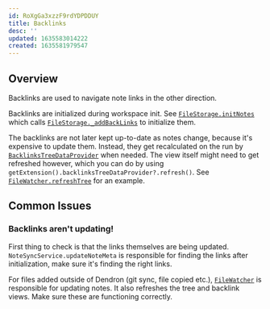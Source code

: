 ```yaml
---
id: RoXgGa3xzzF9rdYDPDDUY
title: Backlinks
desc: ''
updated: 1635583014222
created: 1635581979547
---
```


## Overview

Backlinks are used to navigate note links in the other direction.

Backlinks are initialized during workspace init. See [`FileStorage.initNotes`](https://github.com/dendronhq/dendron/blob/be6f85b09229fc5850036b5e5c3eb5428deaf7f4/packages/engine-server/src/drivers/file/storev2.ts#L318) which calls [`FileStorage._addBackLinks`](https://github.com/dendronhq/dendron/blob/be6f85b09229fc5850036b5e5c3eb5428deaf7f4/packages/engine-server/src/drivers/file/storev2.ts#L370) to initialize them.

The backlinks are not later kept up-to-date as notes change, because it's
expensive to update them. Instead, they get recalculated on the run by [`BacklinksTreeDataProvider`](https://github.com/dendronhq/dendron/blob/105dc566be371a405d0b1372fe9b9c5afd9a497a/packages/plugin-core/src/features/BacklinksTreeDataProvider.ts#L171) when needed. The view itself might need to get refreshed however, which you can do by using `getExtension().backlinksTreeDataProvider?.refresh()`. See [`FileWatcher.refreshTree`](https://github.com/dendronhq/dendron/blob/a833aa16f7bf8d8c69e07caf5dd1e376de93a974/packages/plugin-core/src/fileWatcher.ts#L202) for an example.

## Common Issues

### Backlinks aren't updating!

First thing to check is that the links themselves are being updated.
`NoteSyncService.updateNoteMeta` is responsible for finding the links after
initialization, make sure it's finding the right links.

For files added outside of Dendron (git sync, file copied etc.), [`FileWatcher`](https://github.com/dendronhq/dendron/blob/a833aa16f7bf8d8c69e07caf5dd1e376de93a974/packages/plugin-core/src/fileWatcher.ts#L23) is responsible for updating notes. It also refreshes the tree and backlink views. Make sure these are functioning correctly.
